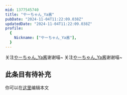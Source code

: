 ```yaml
---
mid: 1377545740
title: "やーちゃん_Ya酱"
pubDate: "2024-11-04T11:22:09.038Z"
updatedDate: "2024-11-04T11:22:09.038Z"
profile:
  {
    Nickname: ["やーちゃん_Ya酱"],
  }
---
```


关注[やーちゃん_Ya酱](https://space.bilibili.com/1377545740)谢谢喵~ 关注[やーちゃん_Ya酱](https://space.bilibili.com/1377545740)谢谢喵~

## 此条目有待补充
你可以在[这里](https://github.com/Yuhanawa/VTuber.ICU/edit/master/src/content/v/やーちゃん_Ya酱/index.md)编辑本文
